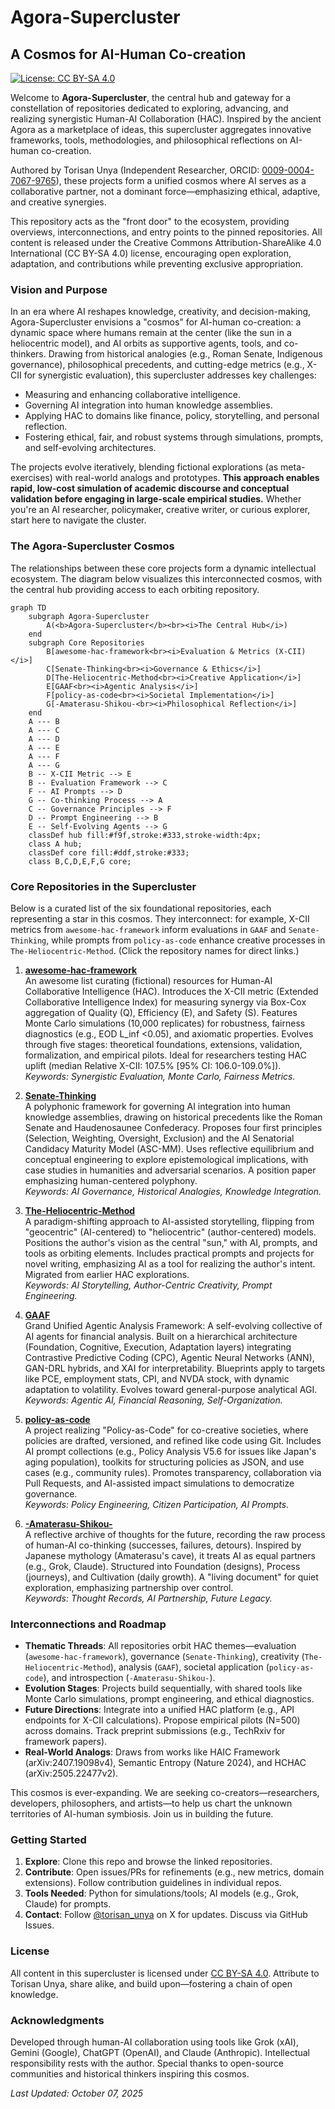 # Agora-Supercluster

## A Cosmos for AI-Human Co-creation

[![License: CC BY-SA 4.0](https://img.shields.io/badge/License-CC%20BY--SA%204.0-lightgrey.svg)](https://creativecommons.org/licenses/by-sa/4.0/)

Welcome to **Agora-Supercluster**, the central hub and gateway for a constellation of repositories dedicated to exploring, advancing, and realizing synergistic Human-AI Collaboration (HAC). Inspired by the ancient Agora as a marketplace of ideas, this supercluster aggregates innovative frameworks, tools, methodologies, and philosophical reflections on AI-human co-creation.

Authored by Torisan Unya (Independent Researcher, ORCID: [0009-0004-7067-9765](https://orcid.org/0009-0004-7067-9765)), these projects form a unified cosmos where AI serves as a collaborative partner, not a dominant force—emphasizing ethical, adaptive, and creative synergies.

This repository acts as the "front door" to the ecosystem, providing overviews, interconnections, and entry points to the pinned repositories. All content is released under the Creative Commons Attribution-ShareAlike 4.0 International (CC BY-SA 4.0) license, encouraging open exploration, adaptation, and contributions while preventing exclusive appropriation.

### Vision and Purpose
In an era where AI reshapes knowledge, creativity, and decision-making, Agora-Supercluster envisions a "cosmos" for AI-human co-creation: a dynamic space where humans remain at the center (like the sun in a heliocentric model), and AI orbits as supportive agents, tools, and co-thinkers. Drawing from historical analogies (e.g., Roman Senate, Indigenous governance), philosophical precedents, and cutting-edge metrics (e.g., X-CII for synergistic evaluation), this supercluster addresses key challenges:
- Measuring and enhancing collaborative intelligence.
- Governing AI integration into human knowledge assemblies.
- Applying HAC to domains like finance, policy, storytelling, and personal reflection.
- Fostering ethical, fair, and robust systems through simulations, prompts, and self-evolving architectures.

The projects evolve iteratively, blending fictional explorations (as meta-exercises) with real-world analogs and prototypes. **This approach enables rapid, low-cost simulation of academic discourse and conceptual validation before engaging in large-scale empirical studies.** Whether you're an AI researcher, policymaker, creative writer, or curious explorer, start here to navigate the cluster.

### The Agora-Supercluster Cosmos

The relationships between these core projects form a dynamic intellectual ecosystem. The diagram below visualizes this interconnected cosmos, with the central hub providing access to each orbiting repository.

```mermaid
graph TD
    subgraph Agora-Supercluster
        A(<b>Agora-Supercluster</b><br><i>The Central Hub</i>)
    end
    subgraph Core Repositories
        B[awesome-hac-framework<br><i>Evaluation & Metrics (X-CII)</i>]
        C[Senate-Thinking<br><i>Governance & Ethics</i>]
        D[The-Heliocentric-Method<br><i>Creative Application</i>]
        E[GAAF<br><i>Agentic Analysis</i>]
        F[policy-as-code<br><i>Societal Implementation</i>]
        G[-Amaterasu-Shikou-<br><i>Philosophical Reflection</i>]
    end
    A --- B
    A --- C
    A --- D
    A --- E
    A --- F
    A --- G
    B -- X-CII Metric --> E
    B -- Evaluation Framework --> C
    F -- AI Prompts --> D
    G -- Co-thinking Process --> A
    C -- Governance Principles --> F
    D -- Prompt Engineering --> B
    E -- Self-Evolving Agents --> G
    classDef hub fill:#f9f,stroke:#333,stroke-width:4px;
    class A hub;
    classDef core fill:#ddf,stroke:#333;
    class B,C,D,E,F,G core;
```

### Core Repositories in the Supercluster
Below is a curated list of the six foundational repositories, each representing a star in this cosmos. They interconnect: for example, X-CII metrics from `awesome-hac-framework` inform evaluations in `GAAF` and `Senate-Thinking`, while prompts from `policy-as-code` enhance creative processes in `The-Heliocentric-Method`. (Click the repository names for direct links.)

1. **[awesome-hac-framework](https://github.com/torisan-unya/awesome-hac-framework)**  
   An awesome list curating (fictional) resources for Human-AI Collaborative Intelligence (HAC). Introduces the X-CII metric (Extended Collaborative Intelligence Index) for measuring synergy via Box-Cox aggregation of Quality (Q), Efficiency (E), and Safety (S). Features Monte Carlo simulations (10,000 replicates) for robustness, fairness diagnostics (e.g., EOD L_inf <0.05), and axiomatic properties. Evolves through five stages: theoretical foundations, extensions, validation, formalization, and empirical pilots. Ideal for researchers testing HAC uplift (median Relative X-CII: 107.5% [95% CI: 106.0-109.0%]).  
   *Keywords: Synergistic Evaluation, Monte Carlo, Fairness Metrics.*

2. **[Senate-Thinking](https://github.com/torisan-unya/Senate-Thinking)**  
   A polyphonic framework for governing AI integration into human knowledge assemblies, drawing on historical precedents like the Roman Senate and Haudenosaunee Confederacy. Proposes four first principles (Selection, Weighting, Oversight, Exclusion) and the AI Senatorial Candidacy Maturity Model (ASC-MM). Uses reflective equilibrium and conceptual engineering to explore epistemological implications, with case studies in humanities and adversarial scenarios. A position paper emphasizing human-centered polyphony.  
   *Keywords: AI Governance, Historical Analogies, Knowledge Integration.*

3. **[The-Heliocentric-Method](https://github.com/torisan-unya/The-Heliocentric-Method)**  
   A paradigm-shifting approach to AI-assisted storytelling, flipping from "geocentric" (AI-centered) to "heliocentric" (author-centered) models. Positions the author's vision as the central "sun," with AI, prompts, and tools as orbiting elements. Includes practical prompts and projects for novel writing, emphasizing AI as a tool for realizing the author's intent. Migrated from earlier HAC explorations.  
   *Keywords: AI Storytelling, Author-Centric Creativity, Prompt Engineering.*

4. **[GAAF](https://github.com/torisan-unya/GAAF)**  
   Grand Unified Agentic Analysis Framework: A self-evolving collective of AI agents for financial analysis. Built on a hierarchical architecture (Foundation, Cognitive, Execution, Adaptation layers) integrating Contrastive Predictive Coding (CPC), Agentic Neural Networks (ANN), GAN-DRL hybrids, and XAI for interpretability. Blueprints apply to targets like PCE, employment stats, CPI, and NVDA stock, with dynamic adaptation to volatility. Evolves toward general-purpose analytical AGI.  
   *Keywords: Agentic AI, Financial Reasoning, Self-Organization.*

5. **[policy-as-code](https://github.com/torisan-unya/policy-as-code)**  
   A project realizing "Policy-as-Code" for co-creative societies, where policies are drafted, versioned, and refined like code using Git. Includes AI prompt collections (e.g., Policy Analysis V5.6 for issues like Japan's aging population), toolkits for structuring policies as JSON, and use cases (e.g., community rules). Promotes transparency, collaboration via Pull Requests, and AI-assisted impact simulations to democratize governance.  
   *Keywords: Policy Engineering, Citizen Participation, AI Prompts.*

6. **[-Amaterasu-Shikou-](https://github.com/torisan-unya/-Amaterasu-Shikou-)**  
   A reflective archive of thoughts for the future, recording the raw process of human-AI co-thinking (successes, failures, detours). Inspired by Japanese mythology (Amaterasu's cave), it treats AI as equal partners (e.g., Grok, Claude). Structured into Foundation (designs), Process (journeys), and Cultivation (daily growth). A "living document" for quiet exploration, emphasizing partnership over control.  
   *Keywords: Thought Records, AI Partnership, Future Legacy.*

### Interconnections and Roadmap
- **Thematic Threads**: All repositories orbit HAC themes—evaluation (`awesome-hac-framework`), governance (`Senate-Thinking`), creativity (`The-Heliocentric-Method`), analysis (`GAAF`), societal application (`policy-as-code`), and introspection (`-Amaterasu-Shikou-`).
- **Evolution Stages**: Projects build sequentially, with shared tools like Monte Carlo simulations, prompt engineering, and ethical diagnostics.
- **Future Directions**: Integrate into a unified HAC platform (e.g., API endpoints for X-CII calculations). Propose empirical pilots (N=500) across domains. Track preprint submissions (e.g., TechRxiv for framework papers).
- **Real-World Analogs**: Draws from works like HAIC Framework (arXiv:2407.19098v4), Semantic Entropy (Nature 2024), and HCHAC (arXiv:2505.22477v2).

This cosmos is ever-expanding. We are seeking co-creators—researchers, developers, philosophers, and artists—to help us chart the unknown territories of AI-human symbiosis. Join us in building the future.

### Getting Started
1. **Explore**: Clone this repo and browse the linked repositories.
2. **Contribute**: Open issues/PRs for refinements (e.g., new metrics, domain extensions). Follow contribution guidelines in individual repos.
3. **Tools Needed**: Python for simulations/tools; AI models (e.g., Grok, Claude) for prompts.
4. **Contact**: Follow [@torisan_unya](https://x.com/torisan_unya) on X for updates. Discuss via GitHub Issues.

### License
All content in this supercluster is licensed under [CC BY-SA 4.0](https://creativecommons.org/licenses/by-sa/4.0/). Attribute to Torisan Unya, share alike, and build upon—fostering a chain of open knowledge.

### Acknowledgments
Developed through human-AI collaboration using tools like Grok (xAI), Gemini (Google), ChatGPT (OpenAI), and Claude (Anthropic). Intellectual responsibility rests with the author. Special thanks to open-source communities and historical thinkers inspiring this cosmos.

*Last Updated: October 07, 2025*
